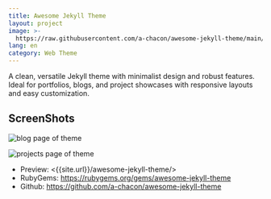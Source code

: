 ```yaml
---
title: Awesome Jekyll Theme
layout: project
image: >-
  https://raw.githubusercontent.com/a-chacon/awesome-jekyll-theme/main/screenshots/main.png
lang: en
category: Web Theme
---
```

A clean, versatile Jekyll theme with minimalist design and robust features.
Ideal for portfolios, blogs, and project showcases with responsive layouts and easy customization.

## ScreenShots

![blog page of theme](https://raw.githubusercontent.com/a-chacon/awesome-jekyll-theme/main/screenshots/blog.png)

![projects page of theme](https://raw.githubusercontent.com/a-chacon/awesome-jekyll-theme/main/screenshots/projects.png)

- Preview: <{{site.url}}/awesome-jekyll-theme/>
- RubyGems: <https://rubygems.org/gems/awesome-jekyll-theme>
- Github: <https://github.com/a-chacon/awesome-jekyll-theme>

